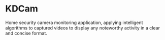 # KDCam
Home security camera monitoring application, applying intelligent algorithms to captured videos to display any noteworthy activity in a clear and concise format.
